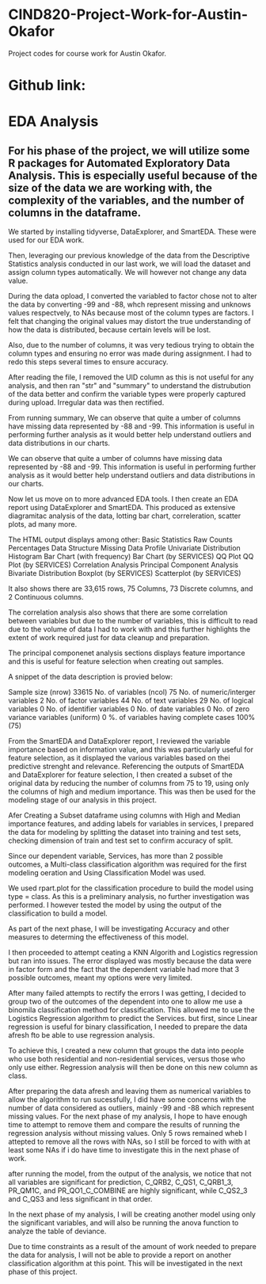 # CIND820-Project-Work-for-Austin-Okafor
Project codes for course work for Austin Okafor.

# Github link: 

# EDA Analysis

## For his phase of the project, we will utilize some R packages for Automated Exploratory Data Analysis. This is especially useful because of the size of the data we are working with, the complexity of the variables, and the number of columns in the dataframe.

We started by installing tidyverse, DataExplorer, and SmartEDA. 
These were used for our EDA work.

Then, leveraging our previous knowledge of the data from the Descriptive Statistics analysis conducted in our last work, we will load the dataset and assign column types automatically. We will however not change any data value.

During the data opload,  I converted the variabled to factor chose not to alter the data by converting -99 and -88, whch represent missing and unknows values respectvely, to NAs because most of the column types are factors. I felt that changing the original values may distort the true understanding of how the data is distributed, because certain levels will be lost.

Also, due to the number of columns, it was very tedious trying to obtain the column types and ensuring no error was made during assignment. I had to redo this steps several times to ensure accuracy.

After reading the file, I removed the UID column as this is not useful for any analysis, and then ran "str" and "summary" to understand the distrubution of the data better and confirm the variable types were properly captured during upload. Irregular data was then rectified.

From running summary, We can observe that quite a umber of columns have missing data represented by -88 and -99. This information is useful in performing further analysis as it would better help understand outliers and data distributions in our charts.

We can observe that quite a umber of columns have missing data represented by -88 and -99. This information is useful in performing further analysis as it would better help understand outliers and data distributions in our charts.

Now let us move on to more advanced EDA tools. I then create an EDA report using DataExplorer and SmartEDA. This produced as extensive diagramitac analysis of the data, lotting bar chart, correleration, scatter plots, ad many more. 

The HTML output displays among other:
Basic Statistics
Raw Counts
Percentages
Data Structure
Missing Data Profile
Univariate Distribution
Histogram
Bar Chart (with frequency)
Bar Chart (by SERVICES)
QQ Plot
QQ Plot (by SERVICES)
Correlation Analysis
Principal Component Analysis
Bivariate Distribution
Boxplot (by SERVICES)
Scatterplot (by SERVICES)

It also shows there are 33,615 rows, 75 Columns, 73 Discrete columns, and 2 Continuous columns.
 
The correlation analysis also shows that there are some correlation between variables but due to the number of variables, this is difficult to read due to the volume of data I had to work with and this further highlights the extent of work required just for data cleanup and preparation.

The principal componenet analysis sections displays feature importance and this is useful for feature selection when creating out samples.

A snippet of the data description is provied below:

Sample size (nrow)	33615
No. of variables (ncol)	75
No. of numeric/interger variables	2
No. of factor variables	44
No. of text variables	29
No. of logical variables	0
No. of identifier variables	0
No. of date variables	0
No. of zero variance variables (uniform)	0
%. of variables having complete cases	100% (75)

From the SmartEDA and DataExplorer report, I reviewed the variable importance based on information value, and this was particularly useful for feature selection, as it displayed the various variables based on thei predictive strenght and relevance. Referencing the outputs of SmartEDA and DataExplorer for feature selection, I then created a subset of the original data by reducing the number of columns from 75 to 19, using only the columns of high and medium importance. This was then be used for the modeling stage of our analysis in this project.


Afer Creating a Subset dataframe using columns with High and Median importance features, and adding labels for variables in services, I prepared the data for modeling by splitting the dataset into training and test sets, checking dimension of train and test set to confirm accuracy of split.

Since our dependent variable, Services, has more than 2 possible outcomes, a Multi-class classification algorithm was required for the first modeling oeration and Using Classification Model was used.

We used rpart.plot for the classification procedure to build the model using type = class. As this is a preliminary analysis, no further investigation was performed. I however tested the model by using the output of the classification to build a model.

As part of the next phase, I will be investigating Accuracy and other measures to determing the effectiveness of this model.

I then proceeded to attempt ceating a KNN Algorith and Logistics regression but ran into issues. The error displayed was mostly because the data were in factor form and the fact that the dependent variable had more that 3 possible outcomes, meant my options were very limited.

After many failed attempts to rectify the errors I was getting, I decided to group two of the outcomes of the dependent into one to allow me use a binomila classification method for classification. This allowed me to use the Logistics Regression algorithm to predict the Services. but first, since Linear regression is useful for binary classification, I needed to prepare the data afresh fto be able to use regression analysis.

To achieve this, I created a new column that groups the data into people who use both residential and non-residential services, versus those who only use either. Regression analysis will then be done on this new column as class.

After preparing the data afresh and leaving them as numerical variables to allow the algorithm to run sucessfully, I did have some concerns with the number of data considered as outliers, mainly -99 and -88 which represent missing values. For the next phase of my analysis, I hope to have enough time to attempt to remove them and compare the results of running the regression analysis without missing values. Only 5 rows remained wheb I attepted to remove all the rows with NAs, so I still be forced to with with at least some NAs if i do have time to investigate this in the next phase of work.

after running the model, from the output of the analysis, we notice that not all variables are significant for prediction, C_QRB2, C_QS1, C_QRB1_3, PR_QM1C, and PR_QO1_C_COMBINE are highly significant, while C_QS2_3 and C_QS3 and less significant in that order.

In the next phase of my analysis, I will be creating another model using only the significant variables, and will also be running the anova function to analyze the table of deviance.

Due to time constraints as a result of the amount of work needed to prepare the data for analysis, I will not be able to provide a report on another classification algorithm at this point. This will be investigated in the next phase of this project.
